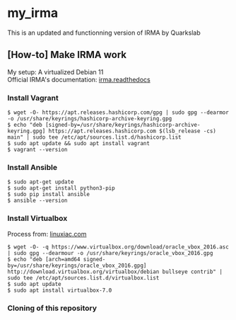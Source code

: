 # my_irma
This is an updated and functionning version of IRMA by Quarkslab

## [How-to] Make IRMA work

My setup: A virtualized Debian 11  
Official IRMA's documentation: [irma.readthedocs](https://irma.readthedocs.io/en/latest/install/index.html)  

### Install Vagrant
```console
$ wget -O- https://apt.releases.hashicorp.com/gpg | sudo gpg --dearmor -o /usr/share/keyrings/hashicorp-archive-keyring.gpg
$ echo "deb [signed-by=/usr/share/keyrings/hashicorp-archive-keyring.gpg] https://apt.releases.hashicorp.com $(lsb_release -cs) main" | sudo tee /etc/apt/sources.list.d/hashicorp.list
$ sudo apt update && sudo apt install vagrant
$ vagrant --version
```

### Install Ansible
```console
$ sudo apt-get update
$ sudo apt-get install python3-pip
$ sudo pip install ansible
$ ansible --version
```

### Install Virtualbox
Process from: [linuxiac.com](https://linuxiac.com/how-to-install-virtualbox-on-debian-11-bullseye/)
```console
$ wget -O- -q https://www.virtualbox.org/download/oracle_vbox_2016.asc | sudo gpg --dearmour -o /usr/share/keyrings/oracle_vbox_2016.gpg
$ echo "deb [arch=amd64 signed-by=/usr/share/keyrings/oracle_vbox_2016.gpg] http://download.virtualbox.org/virtualbox/debian bullseye contrib" | sudo tee /etc/apt/sources.list.d/virtualbox.list
$ sudo apt update
$ sudo apt install virtualbox-7.0
```

### Cloning of this repository








